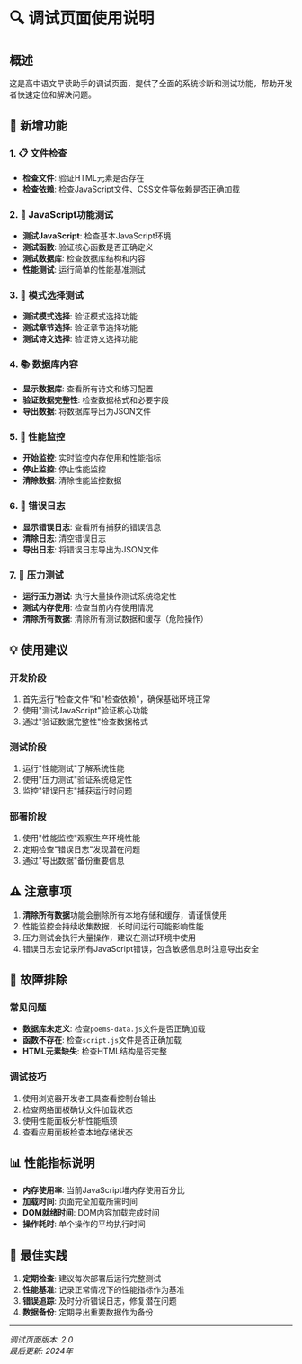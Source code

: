 # 🔍 调试页面使用说明

## 概述
这是高中语文早读助手的调试页面，提供了全面的系统诊断和测试功能，帮助开发者快速定位和解决问题。

## 🚀 新增功能

### 1. 📋 文件检查
- **检查文件**: 验证HTML元素是否存在
- **检查依赖**: 检查JavaScript文件、CSS文件等依赖是否正确加载

### 2. 🔧 JavaScript功能测试
- **测试JavaScript**: 检查基本JavaScript环境
- **测试函数**: 验证核心函数是否正确定义
- **测试数据库**: 检查数据库结构和内容
- **性能测试**: 运行简单的性能基准测试

### 3. 🎯 模式选择测试
- **测试模式选择**: 验证模式选择功能
- **测试章节选择**: 验证章节选择功能
- **测试诗文选择**: 验证诗文选择功能

### 4. 📚 数据库内容
- **显示数据库**: 查看所有诗文和练习配置
- **验证数据完整性**: 检查数据格式和必要字段
- **导出数据**: 将数据库导出为JSON文件

### 5. 🚀 性能监控
- **开始监控**: 实时监控内存使用和性能指标
- **停止监控**: 停止性能监控
- **清除数据**: 清除性能监控数据

### 6. 📝 错误日志
- **显示错误日志**: 查看所有捕获的错误信息
- **清除日志**: 清空错误日志
- **导出日志**: 将错误日志导出为JSON文件

### 7. 🧪 压力测试
- **运行压力测试**: 执行大量操作测试系统稳定性
- **测试内存使用**: 检查当前内存使用情况
- **清除所有数据**: 清除所有测试数据和缓存（危险操作）

## 💡 使用建议

### 开发阶段
1. 首先运行"检查文件"和"检查依赖"，确保基础环境正常
2. 使用"测试JavaScript"验证核心功能
3. 通过"验证数据完整性"检查数据格式

### 测试阶段
1. 运行"性能测试"了解系统性能
2. 使用"压力测试"验证系统稳定性
3. 监控"错误日志"捕获运行时问题

### 部署阶段
1. 使用"性能监控"观察生产环境性能
2. 定期检查"错误日志"发现潜在问题
3. 通过"导出数据"备份重要信息

## ⚠️ 注意事项

1. **清除所有数据**功能会删除所有本地存储和缓存，请谨慎使用
2. 性能监控会持续收集数据，长时间运行可能影响性能
3. 压力测试会执行大量操作，建议在测试环境中使用
4. 错误日志会记录所有JavaScript错误，包含敏感信息时注意导出安全

## 🔧 故障排除

### 常见问题
- **数据库未定义**: 检查`poems-data.js`文件是否正确加载
- **函数不存在**: 检查`script.js`文件是否正确加载
- **HTML元素缺失**: 检查HTML结构是否完整

### 调试技巧
1. 使用浏览器开发者工具查看控制台输出
2. 检查网络面板确认文件加载状态
3. 使用性能面板分析性能瓶颈
4. 查看应用面板检查本地存储状态

## 📊 性能指标说明

- **内存使用率**: 当前JavaScript堆内存使用百分比
- **加载时间**: 页面完全加载所需时间
- **DOM就绪时间**: DOM内容加载完成时间
- **操作耗时**: 单个操作的平均执行时间

## 🎯 最佳实践

1. **定期检查**: 建议每次部署后运行完整测试
2. **性能基准**: 记录正常情况下的性能指标作为基准
3. **错误追踪**: 及时分析错误日志，修复潜在问题
4. **数据备份**: 定期导出重要数据作为备份

---

*调试页面版本: 2.0*  
*最后更新: 2024年*

